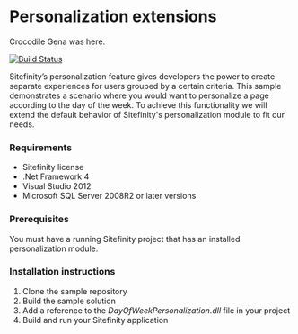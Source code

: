 Personalization extensions
==========================

Crocodile Gena was here.

[![Build Status](http://sdk-jenkins-ci.cloudapp.net/buildStatus/icon?job=Telerik.Sitefinity.Samples.PersonalizationExtensions.CI.test)](http://sdk-jenkins-ci.cloudapp.net/job/Telerik.Sitefinity.Samples.PersonalizationExtensions.CI.test/)

Sitefinity’s personalization feature gives developers the power to create separate experiences for users grouped by a certain criteria. This sample demonstrates a scenario where you would want to personalize a page according to the day of the week. To achieve this functionality we will extend the default behavior of Sitefinity's personalization module to fit our needs.


### Requirements

* Sitefinity license
* .Net Framework 4
* Visual Studio 2012
* Microsoft SQL Server 2008R2 or later versions

### Prerequisites

You must have a running Sitefinity project that has an installed personalization module. 

### Installation instructions

1. Clone the sample repository
2. Build the sample solution
3. Add a reference to the *DayOfWeekPersonalization.dll* file in your project
4. Build and run your Sitefinity application
